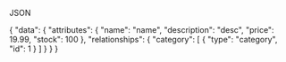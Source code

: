 JSON

{
"data": {
"attributes": {
"name": "name",
"description": "desc",
"price": 19.99,
"stock": 100
},
"relationships": {
"category": [
{
"type": "category",
"id": 1
}
]
}
}
}

